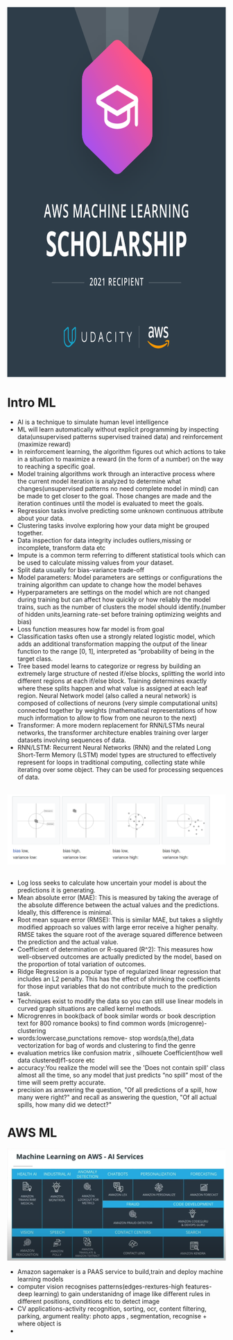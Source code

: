 
<img src = "./static/AWS_Machine_Learning_Scholarship_Winner_Badge.PNG" width =900px height=850px  alt ="AWS Scholarship Badge" title ="AWS Scholarship Badge">


# Intro ML
- AI is a technique to simulate human level intelligence
- ML will learn automatically without explicit programming by inspecting data(unsupervised patterns supervised trained data) and reinforcement (maximize reward) 
- In reinforcement learning, the algorithm figures out which actions to take in a situation to maximize a reward (in the form of a number) on the way to reaching a specific goal.
- Model training algorithms work through an interactive process where the current model iteration is analyzed to determine what changes(unsupervised patterns no need complete model in mind) can be made to get closer to the goal. Those changes are made and the iteration continues until the model is evaluated to meet the goals.
- Regression tasks involve predicting some unknown continuous attribute about your data.
- Clustering tasks involve exploring how your data might be grouped together.
- Data inspection for data integrity includes outliers,missing or incomplete, transform data etc
- Impute is a common term referring to different statistical tools which can be used to calculate missing values from your dataset.
- Split data usually for bias-variance trade-off
- Model parameters: Model parameters are settings or configurations the training algorithm can update to change how the model behaves
- Hyperparameters are settings on the model which are not changed during training but can affect how quickly or how reliably the model trains, such as the number of clusters the model should identify.(number of hidden units,learning rate-set before training optimizing weights and bias)
- Loss function measures how far model is from goal
- Classification tasks often use a strongly related logistic model, which adds an additional transformation mapping the output of the linear function to the range [0, 1], interpreted as “probability of being in the target class.
- Tree based model learns to categorize or regress by building an extremely large structure of nested if/else blocks, splitting the world into different regions at each if/else block. Training determines exactly where these splits happen and what value is assigned at each leaf region.
Neural Network model (also called a neural network) is composed of collections of neurons (very simple computational units) connected together by weights (mathematical representations of how much information to allow to flow from one neuron to the next)
- Transformer: A more modern replacement for RNN/LSTMs neural networks, the transformer architecture enables training over larger datasets involving sequences of data.
- RNN/LSTM: Recurrent Neural Networks (RNN) and the related Long Short-Term Memory (LSTM) model types are structured to effectively represent for loops in traditional computing, collecting state while iterating over some object. They can be used for processing sequences of data.

<br>

<img src = "./static/bias vs variance tradeoff.PNG" alt ="Bias vs variance" title ="Underfittinh(bias) vs overfitting(variance)">

<br>
<br>

- Log loss seeks to calculate how uncertain your model is about the predictions it is generating.
- Mean absolute error (MAE): This is measured by taking the average of the absolute difference between the actual values and the predictions. Ideally, this difference is minimal.
- Root mean square error (RMSE): This is similar MAE, but takes a slightly modified approach so values with large error receive a higher penalty. RMSE takes the square root of the average squared difference between the prediction and the actual value.
- Coefficient of determination or R-squared (R^2): This measures how well-observed outcomes are actually predicted by the model, based on the proportion of total variation of outcomes.
- Ridge Regression is a popular type of regularized linear regression that includes an L2 penalty. This has the effect of shrinking the coefficients for those input variables that do not contribute much to the prediction task.
- Techniques exist to modify the data so you can still use linear models in curved graph situations are called kernel methods.
- Microgrenres in book(back of book similar words or book description text for 800 romance books) to find common words (microgenre)-clustering
- words:lowercase,punctations remove- stop words(a,the),data vectorization for bag of words and clustering to find the genre
- evaluation metrics like confusion matrix , silhouete Coefficient(how well data clustered)f1-score etc
- accuracy:You realize the model will see the 'Does not contain spill' class almost all the time, so any model that just predicts “no spill” most of the time will seem pretty accurate.
- precision as answering the question, "Of all predictions of a spill, how many were right?" and recall as answering the question, "Of all actual spills, how many did we detect?"

# AWS ML
<a href = "https://aws.amazon.com/machine-learning/ai-services/?utm_source=Udacity&utm_medium=Webpage&utm_campaign=Udacity%20AWS%20ML%20Foundations%20Course">
<img src = "./static/AWS-ML-Services.PNG" title ="AWS ML Services types">
</a>

- Amazon sagemaker is a PAAS service to build,train and deploy machine learning models
- computer vision recognises patterns(edges-rextures-high features-deep learning) to gain understanidng of image like different rules in different positions, conditions etc to detect image
- CV applications-activity recognition, sorting, ocr, content filtering, parking, argument reality: photo apps , segmentation, recognise + where object is
- 